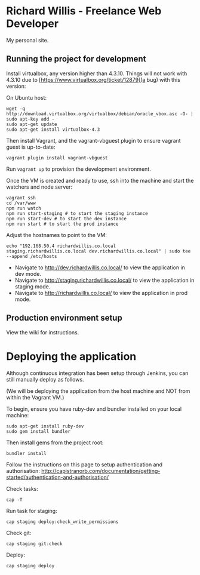 # Richard Willis - Freelance Web Developer

My personal site.

## Running the project for development

Install virtualbox, any version higher than 4.3.10. Things will not work with
4.3.10 due to [https://www.virtualbox.org/ticket/12879](a bug) with this version:

On Ubuntu host:

```
wget -q http://download.virtualbox.org/virtualbox/debian/oracle_vbox.asc -O- | sudo apt-key add -
sudo apt-get update
sudo apt-get install virtualbox-4.3
```

Then install Vagrant, and the vagrant-vbguest plugin to ensure vagrant guest is up-to-date:

```
vagrant plugin install vagrant-vbguest
```

Run `vagrant up` to provision the development environment.

Once the VM is created and ready to use, ssh into the machine and start the watchers and node server:

```
vagrant ssh
cd /var/www
npm run watch
npm run start-staging # to start the staging instance
npm run start-dev # to start the dev instance
npm run start # to start the prod instance
```

Adjust the hostnames to point to the VM:

```
echo "192.168.50.4 richardwillis.co.local staging.richardwillis.co.local dev.richardwillis.co.local" | sudo tee --append /etc/hosts
```

* Navigate to http://dev.richardwillis.co.local/ to view the application in dev mode.
* Navigate to http://staging.richardwillis.co.local/ to view the application in staging mode.
* Navigate to http://richardwillis.co.local/ to view the application in prod mode.

## Production environment setup

View the wiki for instructions.

# Deploying the application

Although continuous integration has been setup through Jenkins, you can still manually
deploy as follows.

(We will be deploying the application from the host machine and NOT from within the Vagrant VM.)

To begin, ensure you have ruby-dev and bundler installed on your local machine:

```
sudo apt-get install ruby-dev
sudo gem install bundler
```

Then install gems from the project root:

```
bundler install
```

Follow the instructions on this page to setup authentication and authorisation: http://capistranorb.com/documentation/getting-started/authentication-and-authorisation/

Check tasks:

```
cap -T
```

Run task for staging:

```
cap staging deploy:check_write_permissions
```

Check git:

```
cap staging git:check
```

Deploy:

```
cap staging deploy
```
